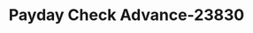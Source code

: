 ---
f_zip-code: 37774
f_state-code: TN
title: Payday Check Advance-23830
f_phone: 865-408-0000
f_city-only: Loudon
f_address: 930 Mulberry Street Ste A Loudon
f_location-unique-id: '23830'
slug: payday-check-advance-23830
updated-on: '2024-05-30T13:46:58.046Z'
created-on: '2024-05-30T13:36:59.803Z'
published-on: '2024-05-30T13:54:32.469Z'
f_city-state: cms/city/loudon-tn.md
f_company: cms/company/payday-check-advance.md
f_state: cms/state/tennessee.md
layout: '[payday-loan].html'
tags: payday-loan
---